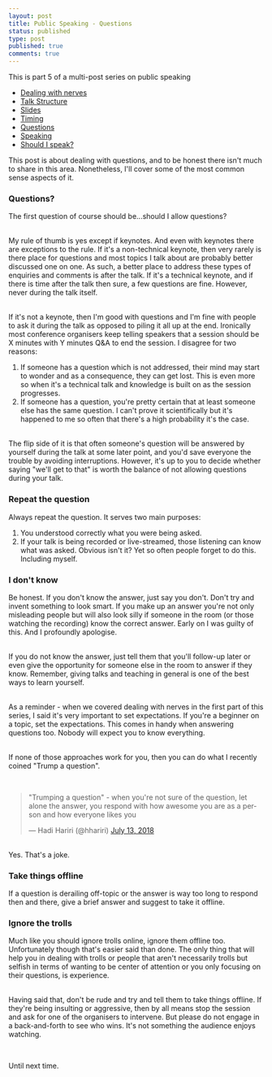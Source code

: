 ```yaml
---
layout: post
title: Public Speaking - Questions
status: published
type: post
published: true
comments: true  
---
```


This is part 5 of a multi-post series on public speaking

* [Dealing with nerves](/2018/08/15/public-speaking-dealing-with-nerves)
* [Talk Structure](/2018/08/19/public-speaking-talk-structure)
* [Slides](/2018/08/21/public-speaking-slides)
* [Timing](/2018/08/23/public-speaking-timing)
* [Questions](/2018/08/24/public-speaking-questions)
* [Speaking](/2018/08/26/public-speaking-speaking)
* [Should I speak?](2018-09-04/public-speaking-should-i-speak)

This post is about dealing with questions, and to be honest there isn't much to share in this area. Nonetheless, I'll cover some of the most common sense aspects of it.

### Questions? 

The first question of course should be...should I allow questions?

<br/>My rule of thumb is yes except if keynotes. And even with keynotes there are exceptions to the rule. If it's a non-technical keynote, then very rarely is there place for questions and most topics I talk about are probably better discussed one on one. As such, a better place to address these types of enquiries and comments is after the talk. If it's a technical keynote, and if there is time after the talk then sure, a few questions are fine. However, never during the talk itself. 

<br/>If it's not a keynote, then I'm good with questions and I'm fine with people to ask it during the talk as opposed to piling it all up at the end. Ironically most conference organisers keep telling speakers that a session should be X minutes with Y minutes Q&A to end the session. I disagree for two reasons:

1. If someone has a question which is not addressed, their mind may start to wonder and as a consequence, they can get lost. This is even more so when it's a technical talk and knowledge is built on as the session progresses. 
2. If someone has a question, you're pretty certain that at least someone else has the same question. I can't prove it scientifically but it's happened to me so often that there's a high probability it's the case. 

<br/>
The flip side of it is that often someone's question will be answered by yourself during the talk at some later point, and you'd save everyone the trouble by avoiding interruptions. However, it's up to you to decide whether saying "we'll get to that" is worth the balance of not allowing questions during your talk. 


### Repeat the question

Always repeat the question. It serves two main purposes:

1. You understood correctly what you were being asked.
2. If your talk is being recorded or live-streamed, those listening can know what was asked. Obvious isn't it? Yet so often people forget to do this. Including myself.

### I don't know

Be honest. If you don't know the answer, just say you don't. Don't try and invent something to look smart. If you make up an answer you're not only misleading people but will also look silly if someone in the room (or those watching the recording) know the correct answer. Early on I was guilty of this. And I profoundly apologise.

<br>If you do not know the answer, just tell them that you'll follow-up later or even give the opportunity for someone else in the room to answer if they know. Remember, giving talks and teaching in general is one of the best ways to learn yourself.

<br/>As a reminder - when we covered dealing with nerves in the first part of this series, I said it's very important to set expectations. If you're a beginner on a topic, set the expectations. This comes in handy when answering questions too. Nobody will expect you to know everything. 


<br/>If none of those approaches work for you, then you can do what I recently coined "Trump a question".

<br/>

<blockquote class="twitter-tweet" data-lang="en"><p lang="en" dir="ltr">&quot;Trumping a question&quot; - when you&#39;re not sure of the question, let alone the answer, you respond with how awesome you are as a person and how everyone likes you</p>&mdash; Hadi Hariri (@hhariri) <a href="https://twitter.com/hhariri/status/1017671493147353088?ref_src=twsrc%5Etfw">July 13, 2018</a></blockquote>
<script async src="https://platform.twitter.com/widgets.js" charset="utf-8"></script>


<br/>Yes. That's a joke. 

### Take things offline

If a question is derailing off-topic or the answer is way too long to respond then and there, give a brief answer and suggest to take it offline. 

### Ignore the trolls

Much like you should ignore trolls online, ignore them offline too. Unfortunately though that's easier said than done. The only thing that will help you in dealing with trolls or people that aren't necessarily trolls but selfish in terms of wanting to be center of attention or you only focusing on their questions, is experience. 

<br/>Having said that, don't be rude and try and tell them to take things offline. If they're being insulting or aggressive, then by all means stop the session and ask for one of the organisers to intervene. But please do not engage in a back-and-forth to see who wins. It's not something the audience enjoys watching. 

<br/>

Until next time.

